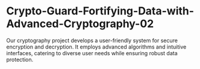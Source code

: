 # Crypto-Guard-Fortifying-Data-with-Advanced-Cryptography-02
Our cryptography project develops a user-friendly system for secure encryption and decryption. It employs advanced algorithms and intuitive interfaces, catering to diverse user needs while ensuring robust data protection.
